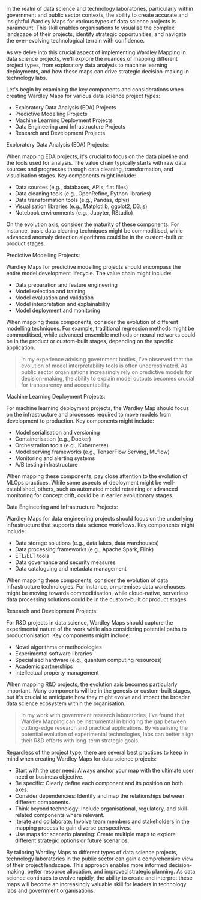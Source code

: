 In the realm of data science and technology laboratories, particularly within government and public sector contexts, the ability to create accurate and insightful Wardley Maps for various types of data science projects is paramount. This skill enables organisations to visualise the complex landscape of their projects, identify strategic opportunities, and navigate the ever-evolving technological terrain with confidence.

As we delve into this crucial aspect of implementing Wardley Mapping in data science projects, we'll explore the nuances of mapping different project types, from exploratory data analysis to machine learning deployments, and how these maps can drive strategic decision-making in technology labs.

Let's begin by examining the key components and considerations when creating Wardley Maps for various data science project types:

- Exploratory Data Analysis (EDA) Projects
- Predictive Modelling Projects
- Machine Learning Deployment Projects
- Data Engineering and Infrastructure Projects
- Research and Development Projects

Exploratory Data Analysis (EDA) Projects:

When mapping EDA projects, it's crucial to focus on the data pipeline and the tools used for analysis. The value chain typically starts with raw data sources and progresses through data cleaning, transformation, and visualisation stages. Key components might include:

- Data sources (e.g., databases, APIs, flat files)
- Data cleaning tools (e.g., OpenRefine, Python libraries)
- Data transformation tools (e.g., Pandas, dplyr)
- Visualisation libraries (e.g., Matplotlib, ggplot2, D3.js)
- Notebook environments (e.g., Jupyter, RStudio)

On the evolution axis, consider the maturity of these components. For instance, basic data cleaning techniques might be commoditised, while advanced anomaly detection algorithms could be in the custom-built or product stages.

Predictive Modelling Projects:

Wardley Maps for predictive modelling projects should encompass the entire model development lifecycle. The value chain might include:

- Data preparation and feature engineering
- Model selection and training
- Model evaluation and validation
- Model interpretation and explainability
- Model deployment and monitoring

When mapping these components, consider the evolution of different modelling techniques. For example, traditional regression methods might be commoditised, while advanced ensemble methods or neural networks could be in the product or custom-built stages, depending on the specific application.

> In my experience advising government bodies, I've observed that the evolution of model interpretability tools is often underestimated. As public sector organisations increasingly rely on predictive models for decision-making, the ability to explain model outputs becomes crucial for transparency and accountability.

Machine Learning Deployment Projects:

For machine learning deployment projects, the Wardley Map should focus on the infrastructure and processes required to move models from development to production. Key components might include:

- Model serialisation and versioning
- Containerisation (e.g., Docker)
- Orchestration tools (e.g., Kubernetes)
- Model serving frameworks (e.g., TensorFlow Serving, MLflow)
- Monitoring and alerting systems
- A/B testing infrastructure

When mapping these components, pay close attention to the evolution of MLOps practices. While some aspects of deployment might be well-established, others, such as automated model retraining or advanced monitoring for concept drift, could be in earlier evolutionary stages.

Data Engineering and Infrastructure Projects:

Wardley Maps for data engineering projects should focus on the underlying infrastructure that supports data science workflows. Key components might include:

- Data storage solutions (e.g., data lakes, data warehouses)
- Data processing frameworks (e.g., Apache Spark, Flink)
- ETL/ELT tools
- Data governance and security measures
- Data cataloguing and metadata management

When mapping these components, consider the evolution of data infrastructure technologies. For instance, on-premises data warehouses might be moving towards commoditisation, while cloud-native, serverless data processing solutions could be in the custom-built or product stages.

Research and Development Projects:

For R&D projects in data science, Wardley Maps should capture the experimental nature of the work while also considering potential paths to productionisation. Key components might include:

- Novel algorithms or methodologies
- Experimental software libraries
- Specialised hardware (e.g., quantum computing resources)
- Academic partnerships
- Intellectual property management

When mapping R&D projects, the evolution axis becomes particularly important. Many components will be in the genesis or custom-built stages, but it's crucial to anticipate how they might evolve and impact the broader data science ecosystem within the organisation.

> In my work with government research laboratories, I've found that Wardley Mapping can be instrumental in bridging the gap between cutting-edge research and practical applications. By visualising the potential evolution of experimental technologies, labs can better align their R&D efforts with long-term strategic goals.

Regardless of the project type, there are several best practices to keep in mind when creating Wardley Maps for data science projects:

- Start with the user need: Always anchor your map with the ultimate user need or business objective.
- Be specific: Clearly define each component and its position on both axes.
- Consider dependencies: Identify and map the relationships between different components.
- Think beyond technology: Include organisational, regulatory, and skill-related components where relevant.
- Iterate and collaborate: Involve team members and stakeholders in the mapping process to gain diverse perspectives.
- Use maps for scenario planning: Create multiple maps to explore different strategic options or future scenarios.

By tailoring Wardley Maps to different types of data science projects, technology laboratories in the public sector can gain a comprehensive view of their project landscape. This approach enables more informed decision-making, better resource allocation, and improved strategic planning. As data science continues to evolve rapidly, the ability to create and interpret these maps will become an increasingly valuable skill for leaders in technology labs and government organisations.